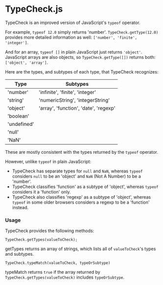 # TypeCheck.js

TypeCheck is an improved version of JavaScript's `typeof` operator. 

For example, `typeof 12.0` simply returns 'number'. `TypeCheck.getType(12.0)` provides more detailed information as well: `['number', 'finite', 'integer']`.

And for an array, `typeof []` in plain JavaScript just returns `'object'`. JavaScript arrays are also objects, so `TypeCheck.getType([])` returns both: `['object', 'array']`.

Here are the types, and subtypes of each type, that TypeCheck recognizes:

| Type        | Subtypes                              |
|-------------|---------------------------------------|
| 'number'    | 'infinite', 'finite', 'integer'       |
| 'string'    | 'numericString', 'integerString'      |
| 'object'    | 'array', 'function', 'date', 'regexp' |
| 'boolean'   |                                       |
| 'undefined' |                                       |
| 'null'      |                                       |
| 'NaN'       |                                       |

These are mostly consistent with the types returned by the `typeof` operator.

However, unlike `typeof` in plain JavaScript:

- TypeCheck has separate types for `null` and `NaN`, whereas `typeof` considers `null` to be an 'object' and `NaN` (Not A Number) to be a 'number'.
- TypeCheck classifies 'function' as a subtype of 'object', whereas `typeof` considers it a 'function' only.
- TypeCheck also classifies 'regexp' as a subtype of 'object', whereas `typeof` in some older browsers considers a regexp to be a 'function' instead.

### Usage

TypeCheck provides the following methods:

```
TypeCheck.getTypes(valueToCheck);
```

getTypes returns an array of strings, which lists all of `valueToCheck`'s types and subtypes.

```
TypeCheck.typeMatch(valueToCheck, typeOrSubtype)
```

typeMatch returns `true` if the array returned by `TypeCheck.getTypes(valueToCheck)` includes `typeOrSubtype`.
